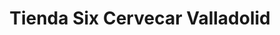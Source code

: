 ---
title: "Tienda Six Cervecar Valladolid"
url: /valladolid/tienda-six-cervecar-valladolid/
shop: comodidad
---